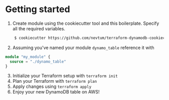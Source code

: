 Getting started
===

1. Create module using the cookiecutter tool and this boilerplate. Specify all the required variables.
```bash
    $ cookiecutter https://github.com/nevtum/terraform-dynamodb-cookiecutter.git
```
2. Assuming you've named your module `dynamo_table` reference it with
```Terraform
module "my_module" {
  source = "./dynamo_table"
}
```
3. Initialize your Terraform setup with `terraform init`
4. Plan your Terraform with `terraform plan`
5. Apply changes using `terraform apply`
6. Enjoy your new DynamoDB table on AWS!
